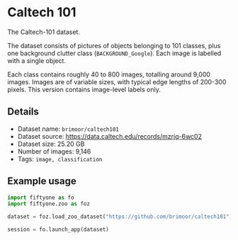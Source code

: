 # Caltech 101

The Caltech-101 dataset.

The dataset consists of pictures of objects belonging to 101 classes, plus one
background clutter class (``BACKGROUND_Google``). Each image is labelled with a
single object.

Each class contains roughly 40 to 800 images, totalling around 9,000 images.
Images are of variable sizes, with typical edge lengths of 200-300 pixels.
This version contains image-level labels only.

## Details

-   Dataset name: ``brimoor/caltech101``
-   Dataset source: https://data.caltech.edu/records/mzrjq-6wc02
-   Dataset size: 25.20 GB
-   Number of images: 9,146
-   Tags: ``image, classification``

## Example usage

```py
import fiftyone as fo
import fiftyone.zoo as foz

dataset = foz.load_zoo_dataset("https://github.com/brimoor/caltech101")

session = fo.launch_app(dataset)
```
